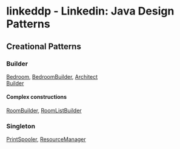 linkeddp - Linkedin: Java Design Patterns
=========================================

Creational Patterns
-------------------

### Builder
[Bedroom](src/main/java/learn/oop/linkeddp/creational/builder/Bedroom.java),
[BedroomBuilder](src/main/java/learn/oop/linkeddp/creational/builder/BedroomBuilder.java),
[Architect](src/main/java/learn/oop/linkeddp/creational/builder/Architect.java)  
[Builder](src/main/java/learn/oop/linkeddp/creational/builder/Builder.java)  

#### Complex constructions
[RoomBuilder](src/main/java/learn/oop/linkeddp/creational/builder/RoomBuilder.java),
[RoomListBuilder](src/main/java/learn/oop/linkeddp/creational/builder/RoomListBuilder.java)  


### Singleton
[PrintSpooler](src/main/java/learn/oop/linkeddp/creational/singleton/PrintSpooler.java),
[ResourceManager](src/main/java/learn/oop/linkeddp/creational/singleton/ResourceManager.java)  